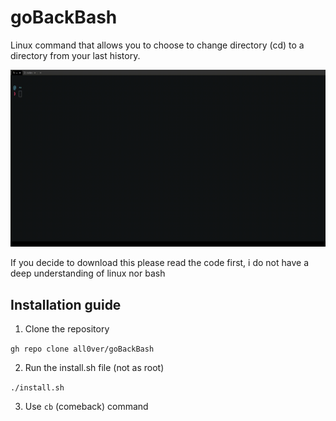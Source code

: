# goBackBash

Linux command that allows you to choose to change directory (cd) to a directory from your last history.

![showcase](./showcase.gif)

If you decide to download this please read the code first, i do not have a deep understanding of linux nor bash

## Installation guide
1. Clone the repository

`gh repo clone all0ver/goBackBash`

2. Run the install.sh file (not as root)

`./install.sh`

3. Use `cb` (comeback) command
